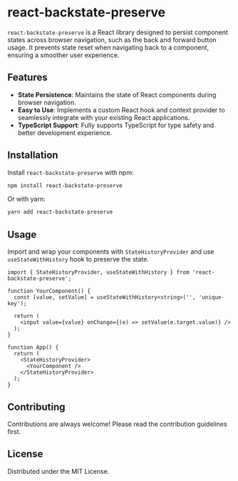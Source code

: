 
# react-backstate-preserve

`react-backstate-preserve` is a React library designed to persist component states across browser navigation, such as the back and forward button usage. It prevents state reset when navigating back to a component, ensuring a smoother user experience.

## Features

- **State Persistence**: Maintains the state of React components during browser navigation.
- **Easy to Use**: Implements a custom React hook and context provider to seamlessly integrate with your existing React applications.
- **TypeScript Support**: Fully supports TypeScript for type safety and better development experience.

## Installation

Install `react-backstate-preserve` with npm:

```bash
npm install react-backstate-preserve
```

Or with yarn:

```bash
yarn add react-backstate-preserve
```

## Usage

Import and wrap your components with `StateHistoryProvider` and use `useStateWithHistory` hook to preserve the state.

```tsx
import { StateHistoryProvider, useStateWithHistory } from 'react-backstate-preserve';

function YourComponent() {
  const [value, setValue] = useStateWithHistory<string>('', 'unique-key');

  return (
    <input value={value} onChange={(e) => setValue(e.target.value)} />
  );
}

function App() {
  return (
    <StateHistoryProvider>
      <YourComponent />
    </StateHistoryProvider>
  );
}
```

## Contributing

Contributions are always welcome! Please read the contribution guidelines first.

## License

Distributed under the MIT License.

